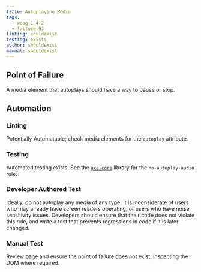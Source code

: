 ```yaml
---
title: Autoplaying Media
tags: 
  - wcag-1-4-2
  - failure-93
linting: couldexist
testing: exists
author: shouldexist
manual: shouldexist
---
```


## Point of Failure
A media element that autoplays should have a way to pause or stop.

## Automation

### Linting
Potentially Automatable; check media elements for the `autoplay` attribute.

### Testing
Automated testing exists. See the [`axe-core`](https://github.com/dequelabs/axe-core) library for the `no-autoplay-audio` rule.


### Developer Authored Test
Ideally, do not autoplay any media of any type. It is inconsiderate of users who may already have screen readers operating, or users who have noise sensitivity issues. Developers should ensure that their code does not violate this rule, and write a test that prevents regressions in code if it is later changed.

### Manual Test
Review page and ensure the point of failure does not exist, inspecting the DOM where required.